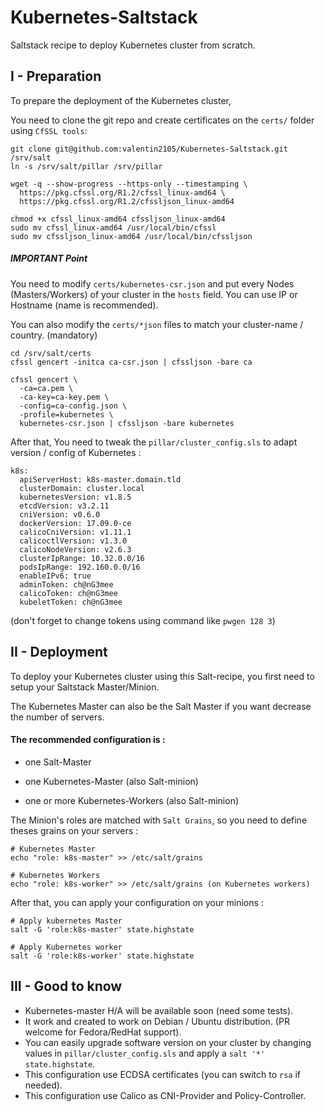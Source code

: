 # Kubernetes-Saltstack
Saltstack recipe to deploy Kubernetes cluster from scratch.

## I - Preparation

To prepare the deployment of the Kubernetes cluster,

You need to clone the git repo and create certificates on the `certs/` folder using `CfSSL tools`:

```
git clone git@github.com:valentin2105/Kubernetes-Saltstack.git /srv/salt
ln -s /srv/salt/pillar /srv/pillar

wget -q --show-progress --https-only --timestamping \
  https://pkg.cfssl.org/R1.2/cfssl_linux-amd64 \
  https://pkg.cfssl.org/R1.2/cfssljson_linux-amd64

chmod +x cfssl_linux-amd64 cfssljson_linux-amd64
sudo mv cfssl_linux-amd64 /usr/local/bin/cfssl
sudo mv cfssljson_linux-amd64 /usr/local/bin/cfssljson
```

##### IMPORTANT Point
You need to modify `certs/kubernetes-csr.json` and put every Nodes (Masters/Workers) of your cluster in the `hosts` field.
You can use IP or Hostname (name is recommended).

You can also modify the `certs/*json` files to match your cluster-name / country. (mandatory)

```
cd /srv/salt/certs
cfssl gencert -initca ca-csr.json | cfssljson -bare ca

cfssl gencert \
  -ca=ca.pem \
  -ca-key=ca-key.pem \
  -config=ca-config.json \
  -profile=kubernetes \
  kubernetes-csr.json | cfssljson -bare kubernetes
```
After that, You need to tweak the `pillar/cluster_config.sls` to adapt version / config of Kubernetes :

```
k8s:
  apiServerHost: k8s-master.domain.tld
  clusterDomain: cluster.local
  kubernetesVersion: v1.8.5
  etcdVersion: v3.2.11
  cniVersion: v0.6.0
  dockerVersion: 17.09.0-ce
  calicoCniVersion: v1.11.1
  calicoctlVersion: v1.3.0
  calicoNodeVersion: v2.6.3
  clusterIpRange: 10.32.0.0/16
  podsIpRange: 192.160.0.0/16
  enableIPv6: true
  adminToken: ch@nG3mee
  calicoToken: ch@nG3mee
  kubeletToken: ch@nG3mee
```
(don't forget to change tokens using command like `pwgen 128 3`)

## II - Deployment

To deploy your Kubernetes cluster using this Salt-recipe, you first need to setup your Saltstack Master/Minion.

The Kubernetes Master can also be the Salt Master if you want decrease the number of servers.

#### The recommended configuration is :

- one Salt-Master

- one Kubernetes-Master (also Salt-minion)

- one or more Kubernetes-Workers (also Salt-minion)

The Minion's roles are matched with `Salt Grains`, so you need to define theses grains on your servers :

```
# Kubernetes Master
echo "role: k8s-master" >> /etc/salt/grains

# Kubernetes Workers
echo "role: k8s-worker" >> /etc/salt/grains (on Kubernetes workers)
```

After that, you can apply your configuration on your minions :

```
# Apply kubernetes Master
salt -G 'role:k8s-master' state.highstate

# Apply Kubernetes worker
salt -G 'role:k8s-worker' state.highstate

```

## III - Good to know

- Kubernetes-master H/A will be available soon (need some tests).
- It work and created to work on Debian / Ubuntu distribution. (PR welcome for Fedora/RedHat support).
- You can easily upgrade software version on your cluster by changing values in `pillar/cluster_config.sls` and apply a `salt '*' state.highstate`.
- This configuration use ECDSA certificates (you can switch to `rsa` if needed).
- This configuration use Calico as CNI-Provider and Policy-Controller.



